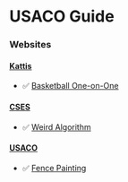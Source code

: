 # USACO Guide

### Websites

#### [Kattis](https://open.kattis.com/)
* ✅ [Basketball One-on-One](https://open.kattis.com/problems/basketballoneonone)

#### [CSES](https://cses.fi)
* ✅ [Weird Algorithm](https://cses.fi/problemset/task/1068)

#### [USACO](https://usaco.org/index.php)
* ✅ [Fence Painting](https://usaco.org/index.php?page=viewproblem2&cpid=567)